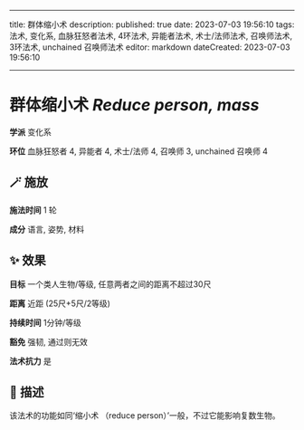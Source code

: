 
---
title: 群体缩小术
description: 
published: true
date: 2023-07-03 19:56:10
tags: 法术, 变化系, 血脉狂怒者法术, 4环法术, 异能者法术, 术士/法师法术, 召唤师法术, 3环法术, unchained 召唤师法术
editor: markdown
dateCreated: 2023-07-03 19:56:10

---

# **群体缩小术** *Reduce person, mass*

**学派** 变化系 

**环位** 血脉狂怒者 4, 异能者 4, 术士/法师 4, 召唤师 3, unchained 召唤师 4

## 🪄 施放

**施法时间** 1 轮

**成分** 语言, 姿势, 材料

## ✨ 效果 

**目标** 一个类人生物/等级, 任意两者之间的距离不超过30尺 

**距离** 近距 (25尺+5尺/2等级)  

**持续时间** 1分钟/等级 

**豁免** 强韧, 通过则无效

**法术抗力** 是

## 📖 描述

该法术的功能如同‘缩小术 （reduce person）’一般，不过它能影响复数生物。
    